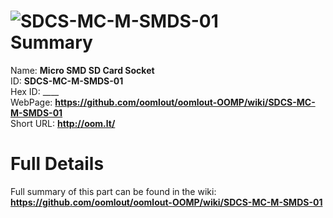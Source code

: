 
![SDCS-MC-M-SMDS-01](https://github.com/oomlout/oomlout-OOMP/blob/master/parts/SDCS-MC-M-SMDS-01/SDCS-MC-M-SMDS-01_420.jpg)   
Summary
=================
  
Name: __Micro SMD SD Card Socket__    
ID: __SDCS-MC-M-SMDS-01__   
Hex ID: ____   
WebPage: __https://github.com/oomlout/oomlout-OOMP/wiki/SDCS-MC-M-SMDS-01__   
Short URL: __http://oom.lt/__   

Full Details
==========================
Full summary of this part can be found in the wiki:   
__https://github.com/oomlout/oomlout-OOMP/wiki/SDCS-MC-M-SMDS-01__    

